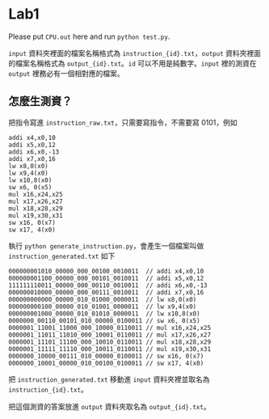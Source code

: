 # Lab1

Please put `CPU.out` here and run `python test.py`.

`input` 資料夾裡面的檔案名稱格式為 `instruction_{id}.txt`，`output` 資料夾裡面的檔案名稱格式為 `output_{id}.txt`。`id` 可以不用是純數字。`input` 裡的測資在 `output` 裡務必有一個相對應的檔案。

## 怎麼生測資？

把指令寫進 `instruction_raw.txt`，只需要寫指令，不需要寫 0101，例如

```
addi x4,x0,10
addi x5,x0,12
addi x6,x0,-13
addi x7,x0,16
lw x8,0(x0)
lw x9,4(x0)
lw x10,8(x0)
sw x6, 0(x5)
mul x16,x24,x25
mul x17,x26,x27
mul x18,x28,x29
mul x19,x30,x31
sw x16, 0(x7)
sw x17, 4(x0)
```

執行 `python generate_instruction.py`，會產生一個檔案叫做 `instruction_generated.txt` 如下

```
000000001010_00000_000_00100_0010011  // addi x4,x0,10
000000001100_00000_000_00101_0010011  // addi x5,x0,12
111111110011_00000_000_00110_0010011  // addi x6,x0,-13
000000010000_00000_000_00111_0010011  // addi x7,x0,16
000000000000_00000_010_01000_0000011  // lw x8,0(x0)
000000000100_00000_010_01001_0000011  // lw x9,4(x0)
000000001000_00000_010_01010_0000011  // lw x10,8(x0)
0000000_00110_00101_010_00000_0100011 // sw x6, 0(x5)
0000001_11001_11000_000_10000_0110011 // mul x16,x24,x25
0000001_11011_11010_000_10001_0110011 // mul x17,x26,x27
0000001_11101_11100_000_10010_0110011 // mul x18,x28,x29
0000001_11111_11110_000_10011_0110011 // mul x19,x30,x31
0000000_10000_00111_010_00000_0100011 // sw x16, 0(x7)
0000000_10001_00000_010_00100_0100011 // sw x17, 4(x0)
```

把 `instruction_generated.txt` 移動進 `input` 資料夾裡並取名為 `instruction_{id}.txt`。

把這個測資的答案放進 `output` 資料夾取名為 `output_{id}.txt`。
